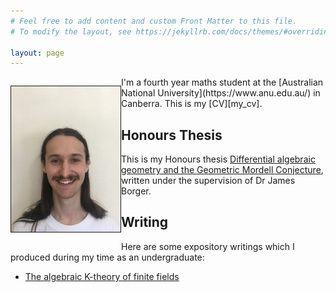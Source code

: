 ```yaml
---
# Feel free to add content and custom Front Matter to this file.
# To modify the layout, see https://jekyllrb.com/docs/themes/#overriding-theme-defaults

layout: page
---
```


<div>
    <p style="float: left;"><img src="/picture/IMG_4109_5.JPG" border="1px"></p>
    <p> I'm a fourth year maths student at the [Australian National University](https://www.anu.edu.au/) in Canberra. This is my [CV][my_cv]. </p>
</div>


## Honours Thesis
This is my Honours thesis [Differential algebraic geometry and the Geometric Mordell Conjecture][my_thesis], written under the supervision of Dr James Borger. 

## Writing
Here are some expository writings which I produced during my time as an undergraduate: 

* [The algebraic K-theory of finite fields][K-theory]


[my_cv]: /cv/callum_sutton_CV.pdf
[my_thesis]: /thesis/thesis.pdf
[K-theory]: /writing/the_algebraic_K_theory_of_finite_fields.pdf